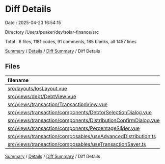 # Diff Details

Date : 2025-04-23 16:54:15

Directory /Users/peaker/dev/solar-finance/src

Total : 8 files,  1181 codes, 91 comments, 185 blanks, all 1457 lines

[Summary](results.md) / [Details](details.md) / [Diff Summary](diff.md) / Diff Details

## Files
| filename | language | code | comment | blank | total |
| :--- | :--- | ---: | ---: | ---: | ---: |
| [src/layouts/IosLayout.vue](/src/layouts/IosLayout.vue) | Vue | 1 | 0 | 0 | 1 |
| [src/views/debt/DebtView.vue](/src/views/debt/DebtView.vue) | Vue | 91 | 0 | 16 | 107 |
| [src/views/transaction/TransactionView.vue](/src/views/transaction/TransactionView.vue) | Vue | 192 | 1 | 16 | 209 |
| [src/views/transaction/components/DebtorSelectionDialog.vue](/src/views/transaction/components/DebtorSelectionDialog.vue) | Vue | 215 | 1 | 33 | 249 |
| [src/views/transaction/components/DistributionConfirmDialog.vue](/src/views/transaction/components/DistributionConfirmDialog.vue) | Vue | 188 | 1 | 24 | 213 |
| [src/views/transaction/components/PercentageSlider.vue](/src/views/transaction/components/PercentageSlider.vue) | Vue | 46 | -2 | 3 | 47 |
| [src/views/transaction/composables/useAdvancedDistribution.ts](/src/views/transaction/composables/useAdvancedDistribution.ts) | TypeScript | 123 | 28 | 36 | 187 |
| [src/views/transaction/composables/useTransactionSaver.ts](/src/views/transaction/composables/useTransactionSaver.ts) | TypeScript | 325 | 62 | 57 | 444 |

[Summary](results.md) / [Details](details.md) / [Diff Summary](diff.md) / Diff Details